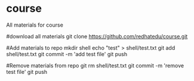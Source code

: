 # course
All materials for course

#download all materials
git clone https://github.com/redhatedu/course.git


#Add materials to repo
mkdir shell
echo "test" > shell/test.txt
git add shell/test.txt
git commit -m 'add test file'
git push

#Remove materials from repo
git rm shell/test.txt
git commit -m 'remove test file'
git push
